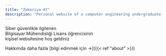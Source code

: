```yaml
---
title: "Zekeriya AY"
description: "Personal website of a computer engineering undergraduate student interested in cybersecurity."
---
```


Siber güvenlikle ilgilenen\
Bilgisayar Mühendisliği Lisans öğrencisinin\
kişisel websitesine hoş geldiniz

Hakkımda daha fazla [bilgi edinmek için &rarr;]({{< ref "about" >}}) 

<!-- Welcome to the personal website of\
a computer engineering undergraduate student\
interested in cybersecurity

To learn more [about me &rarr;]({{< ref "about" >}})  -->
